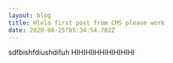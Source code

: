 ```yaml
---
layout: blog
title: Hlelo first post from CMS please work
date: 2020-08-25T05:34:54.702Z
---
```

sdfbishfdiushdifuh HIHIHIIHHIHIHIHIHI